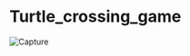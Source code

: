 # Turtle_crossing_game
![Capture](https://github.com/Gideon1107/Turtle_crossing_game/assets/51706462/76c1ba05-0d46-4f3c-ad61-d40016075d6f)

